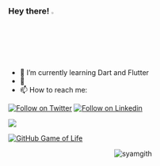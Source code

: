 ### Hey there! <img src="https://camo.githubusercontent.com/35d3d11359a49bf12aebb834cc13fd81b95eff4e/68747470733a2f2f6d656469612e67697068792e636f6d2f6d656469612f6876524a434c467a6361737252346961377a2f67697068792e676966" height="2.5%" width="2.5%"></h1>




- 🔭 I’m currently learning Dart and Flutter
- 🌱
- 📫 How to reach me: 

[![Follow on Twitter](https://img.shields.io/badge/--twitter?label=Twitter&logo=Twitter&style=social)](https://twitter.com/Syam_gith)
[![Follow on Linkedin](https://img.shields.io/badge/--linkedin?label=Linkedin&logo=linkedin&style=social)](https://www.linkedin.com/in/syamgith/)

![](https://github-readme-stats.vercel.app/api?username=syamgith&count_private=true&theme=dark&show_icons=true)

[![GitHub Game of Life](https://github4life.herokuapp.com/syamgith.gif?z=6)](https://github.com/Syamgith)

<p align="center"> <img src="https://komarev.com/ghpvc/?username=syamgith&label=Profile%20views&color=0e75b6&style=flat" alt="syamgith" /> </p>
